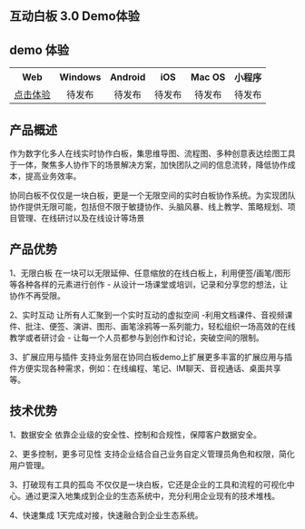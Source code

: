 ## 互动白板 3.0 Demo体验

## demo 体验

<table>
<tr>
<th style="text-align:center">Web</th>
<th style="text-align:center">Windows</th>
<th style="text-align:center">Android</th>
<th style="text-align:center">iOS</th>
<th style="text-align:center">Mac OS</th>
<th style="text-align:center">小程序</th>
</tr>
<tr>
<td style="text-align:center"><a href="https://whiteboard.qq.com">点击体验</a></td>
<td style="text-align:center">待发布</td>
<td style="text-align:center">待发布</td>
<td style="text-align:center">待发布</td>
<td style="text-align:center">待发布</td>
<td style="text-align:center">待发布</td>
</tr>
</table>

## 产品概述
作为数字化多人在线实时协作白板，集思维导图、流程图、多种创意表达绘图工具于一体，聚焦多人协作下的场景解决方案，加快团队之间的信息流转，降低协作成本，提高业务效率。

协同白板不仅仅是一块白板，更是一个无限空间的实时白板协作系统。为实现团队协作提供无限可能，包括但不限于敏捷协作、头脑风暴、线上教学、策略规划、项目管理、在线研讨以及在线设计等场景

## 产品优势

1、无限白板
在一块可以无限延伸、任意缩放的在线白板上，利用便签/画笔/图形等各种各样的元素进行创作 - 从设计一场课堂或培训，记录和分享您的想法，让协作不再受限。

2、实时互动
让所有人汇聚到一个实时互动的虚拟空间 -利用文档课件、音视频课件、批注、便签、演讲、图形、画笔涂鸦等一系列能力，轻松组织一场高效的在线教学或者研讨会 - 让每一个人员都参与到创作和讨论，突破空间的限制。

3、扩展应用与插件
支持业务层在协同白板demo上扩展更多丰富的扩展应用与插件方便实现各种需求，例如：在线编程、笔记、IM聊天、音视通话、桌面共享等。

## 技术优势

1、数据安全
依靠企业级的安全性、控制和合规性，保障客户数据安全。

2、更多控制，更多可见性
支持企业结合自己业务自定义管理员角色和权限，简化用户管理。

3、打破现有工具的孤岛
不仅仅是一块白板，它还是企业的工具和流程的可视化中心。通过更深入地集成到企业的生态系统中，充分利用企业现有的技术堆栈。

4、快速集成
1天完成对接，快速融合到企业生态系统。
